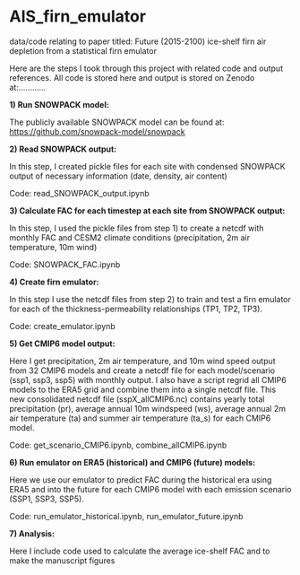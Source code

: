 # AIS_firn_emulator
data/code relating to paper titled: Future (2015-2100) ice-shelf firn air depletion from a statistical firn emulator

Here are the steps I took through this project with related code and output references. All code is stored here and output is stored on Zenodo at:............

**1) Run SNOWPACK model:**

The publicly available SNOWPACK model can be found at: https://github.com/snowpack-model/snowpack

**2) Read SNOWPACK output:**

In this step, I created pickle files for each site with condensed SNOWPACK output of necessary information (date, density, air content)

Code: read_SNOWPACK_output.ipynb

**3) Calculate FAC for each timestep at each site from SNOWPACK output:**

In this step, I used the pickle files from step 1) to create a netcdf with monthly FAC and CESM2 climate conditions (precipitation, 2m air temperature, 10m wind)

Code: SNOWPACK_FAC.ipynb

**4) Create firn emulator:**

In this step I use the netcdf files from step 2) to train and test a firn emulator for each of the thickness-permeability relationships (TP1, TP2, TP3).

Code: create_emulator.ipynb

**5) Get CMIP6 model output:**

Here I get precipitation, 2m air temperature, and 10m wind speed output from 32 CMIP6 models and create a netcdf file for each model/scenario (ssp1, ssp3, ssp5) with monthly output. I also have a script regrid all CMIP6 models to the ERA5 grid and combine them into a single netcdf file. This new consolidated netcdf file (sspX_allCMIP6.nc) contains yearly total precipitation (pr), average annual 10m windspeed (ws), average annual 2m air temperature (ta) and summer air temperature (ta_s) for each CMIP6 model.

Code: get_scenario_CMIP6.ipynb, combine_allCMIP6.ipynb

**6) Run emulator on ERA5 (historical) and CMIP6 (future) models:**

Here we use our emulator to predict FAC during the historical era using ERA5 and into the future for each CMIP6 model with each emission scenario (SSP1, SSP3, SSP5).

Code: run_emulator_historical.ipynb, run_emulator_future.ipynb

**7) Analysis:**

Here I include code used to calculate the average ice-shelf FAC and to make the manuscript figures
